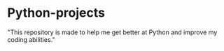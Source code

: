 # Python-projects
"This repository is made to help me get better at Python and improve my coding abilities."
